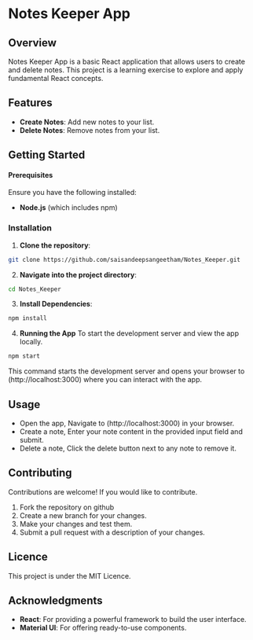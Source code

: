 # Notes Keeper App

## Overview

Notes Keeper App is a basic React application that allows users to create and delete notes. This project is a learning exercise to explore and apply fundamental React concepts.

## Features

- **Create Notes**: Add new notes to your list.
- **Delete Notes**: Remove notes from your list.

## Getting Started

#### Prerequisites

Ensure you have the following installed:

- **Node.js** (which includes npm)

### Installation
1. **Clone the repository**:

 ```bash
 git clone https://github.com/saisandeepsangeetham/Notes_Keeper.git
 ```
2. **Navigate into the project directory**:

```bash
cd Notes_Keeper
```
3. **Install Dependencies**:
```bash
npm install
```
4. **Running the App**
To start the development server and view the app locally.
```bash
npm start
```
This command starts the development server and opens your browser to (http://localhost:3000) where you can interact with the app.

## Usage
- Open the app, Navigate to (http://localhost:3000) in your browser.
- Create a note, Enter your note content in the provided input field and submit.
- Delete a note, Click the delete button next to any note to remove it.

## Contributing
Contributions are welcome! If you would like to contribute.
1. Fork the repository on github
2. Create a new branch for your changes.
3. Make your changes and test them.
4. Submit a pull request with a description of your changes.

## Licence
This project is under the MIT Licence.

## Acknowledgments
- **React**: For providing a powerful framework to build the user interface.
- **Material UI**: For offering ready-to-use components.
 



